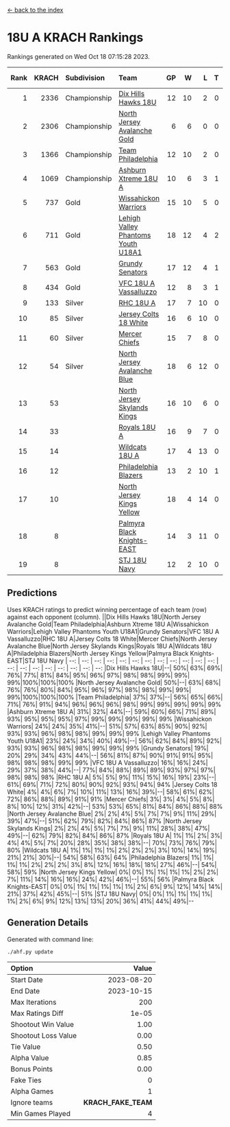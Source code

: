 [<- back to the index](readme.md)
# 18U A KRACH Rankings
Rankings generated on Wed Oct 18 07:15:28 2023.

Rank|KRACH|Subdivision|Team|GP|W|L|T|OTW|OTL|SoS|Exp Wins|Win Diff
---:|---:|:---|:---|---:|---:|---:|---:|---:|---:|---:|---:|---:
1|2336|Championship|[Dix Hills Hawks 18U](https://gamesheetstats.com/seasons/3659/teams/140731/schedule)|12|10|2|0|1|0|540|10.9|0.0
2|2306|Championship|[North Jersey Avalanche Gold](https://gamesheetstats.com/seasons/3659/teams/140737/schedule)|6|6|0|0|0|0|51|6.8|-0.0
3|1366|Championship|[Team Philadelphia](https://gamesheetstats.com/seasons/3659/teams/140745/schedule)|12|10|2|0|0|0|486|10.9|0.0
4|1069|Championship|[Ashburn Xtreme 18U A](https://gamesheetstats.com/seasons/3659/teams/140730/schedule)|10|6|3|1|1|0|675|7.4|0.0
5|737|Gold|[Wissahickon Warriors](https://gamesheetstats.com/seasons/3659/teams/140748/schedule)|15|10|5|0|0|0|628|10.9|0.0
6|711|Gold|[Lehigh Valley Phantoms Youth U18A1](https://gamesheetstats.com/seasons/3659/teams/140734/schedule)|18|12|4|2|0|0|460|13.9|0.0
7|563|Gold|[Grundy Senators](https://gamesheetstats.com/seasons/3659/teams/140732/schedule)|17|12|4|1|0|0|414|13.4|0.0
8|434|Gold|[VFC 18U A Vassalluzzo](https://gamesheetstats.com/seasons/3659/teams/140746/schedule)|12|8|3|1|2|1|315|9.4|0.0
9|133|Silver|[RHC 18U A](https://gamesheetstats.com/seasons/3659/teams/140742/schedule)|17|7|10|0|0|1|599|7.9|0.0
10|85|Silver|[Jersey Colts 18 White](https://gamesheetstats.com/seasons/3659/teams/140733/schedule)|16|6|10|0|0|2|676|6.9|0.0
11|60|Silver|[Mercer Chiefs](https://gamesheetstats.com/seasons/3659/teams/140735/schedule)|15|7|8|0|0|0|314|7.9|0.0
12|54|Silver|[North Jersey Avalanche Blue](https://gamesheetstats.com/seasons/3659/teams/140736/schedule)|18|6|12|0|0|0|550|6.9|0.0
13|53||[North Jersey Skylands Kings](https://gamesheetstats.com/seasons/3659/teams/140739/schedule)|16|10|6|0|0|1|295|10.9|0.0
14|33||[Royals 18U A](https://gamesheetstats.com/seasons/3659/teams/140743/schedule)|16|9|7|0|1|0|134|9.9|0.0
15|14||[Wildcats 18U A](https://gamesheetstats.com/seasons/3659/teams/140747/schedule)|17|4|13|0|0|1|331|4.9|0.0
16|12||[Philadelphia Blazers](https://gamesheetstats.com/seasons/3659/teams/140741/schedule)|13|2|10|1|0|2|265|3.4|0.0
17|10||[North Jersey Kings Yellow](https://gamesheetstats.com/seasons/3659/teams/140738/schedule)|18|4|14|0|1|0|114|4.9|0.0
18|8||[Palmyra Black Knights-EAST](https://gamesheetstats.com/seasons/3659/teams/140740/schedule)|14|3|11|0|2|0|233|3.9|0.0
19|8||[STJ 18U Navy](https://gamesheetstats.com/seasons/3659/teams/140744/schedule)|12|2|10|0|0|0|275|2.9|0.0

## Predictions
Uses KRACH ratings to predict winning percentage of each team (row) against each opponent (column).
||Dix Hills Hawks 18U|North Jersey Avalanche Gold|Team Philadelphia|Ashburn Xtreme 18U A|Wissahickon Warriors|Lehigh Valley Phantoms Youth U18A1|Grundy Senators|VFC 18U A Vassalluzzo|RHC 18U A|Jersey Colts 18 White|Mercer Chiefs|North Jersey Avalanche Blue|North Jersey Skylands Kings|Royals 18U A|Wildcats 18U A|Philadelphia Blazers|North Jersey Kings Yellow|Palmyra Black Knights-EAST|STJ 18U Navy
| --: | --: | --: | --: | --: | --: | --: | --: | --: | --: | --: | --: | --: | --: | --: | --: | --: | --: | --: | --: 
|Dix Hills Hawks 18U|--| 50%| 63%| 69%| 76%| 77%| 81%| 84%| 95%| 96%| 97%| 98%| 98%| 99%| 99%| 99%|100%|100%|100%
|North Jersey Avalanche Gold| 50%|--| 63%| 68%| 76%| 76%| 80%| 84%| 95%| 96%| 97%| 98%| 98%| 99%| 99%| 99%|100%|100%|100%
|Team Philadelphia| 37%| 37%|--| 56%| 65%| 66%| 71%| 76%| 91%| 94%| 96%| 96%| 96%| 98%| 99%| 99%| 99%| 99%| 99%
|Ashburn Xtreme 18U A| 31%| 32%| 44%|--| 59%| 60%| 66%| 71%| 89%| 93%| 95%| 95%| 95%| 97%| 99%| 99%| 99%| 99%| 99%
|Wissahickon Warriors| 24%| 24%| 35%| 41%|--| 51%| 57%| 63%| 85%| 90%| 92%| 93%| 93%| 96%| 98%| 98%| 99%| 99%| 99%
|Lehigh Valley Phantoms Youth U18A1| 23%| 24%| 34%| 40%| 49%|--| 56%| 62%| 84%| 89%| 92%| 93%| 93%| 96%| 98%| 98%| 99%| 99%| 99%
|Grundy Senators| 19%| 20%| 29%| 34%| 43%| 44%|--| 56%| 81%| 87%| 90%| 91%| 91%| 95%| 98%| 98%| 98%| 99%| 99%
|VFC 18U A Vassalluzzo| 16%| 16%| 24%| 29%| 37%| 38%| 44%|--| 77%| 84%| 88%| 89%| 89%| 93%| 97%| 97%| 98%| 98%| 98%
|RHC 18U A|  5%|  5%|  9%| 11%| 15%| 16%| 19%| 23%|--| 61%| 69%| 71%| 72%| 80%| 90%| 92%| 93%| 94%| 94%
|Jersey Colts 18 White|  4%|  4%|  6%|  7%| 10%| 11%| 13%| 16%| 39%|--| 58%| 61%| 62%| 72%| 86%| 88%| 89%| 91%| 91%
|Mercer Chiefs|  3%|  3%|  4%|  5%|  8%|  8%| 10%| 12%| 31%| 42%|--| 53%| 53%| 65%| 81%| 84%| 86%| 88%| 88%
|North Jersey Avalanche Blue|  2%|  2%|  4%|  5%|  7%|  7%|  9%| 11%| 29%| 39%| 47%|--| 51%| 62%| 79%| 82%| 84%| 86%| 87%
|North Jersey Skylands Kings|  2%|  2%|  4%|  5%|  7%|  7%|  9%| 11%| 28%| 38%| 47%| 49%|--| 62%| 79%| 82%| 84%| 86%| 87%
|Royals 18U A|  1%|  1%|  2%|  3%|  4%|  4%|  5%|  7%| 20%| 28%| 35%| 38%| 38%|--| 70%| 73%| 76%| 79%| 80%
|Wildcats 18U A|  1%|  1%|  1%|  1%|  2%|  2%|  2%|  3%| 10%| 14%| 19%| 21%| 21%| 30%|--| 54%| 58%| 63%| 64%
|Philadelphia Blazers|  1%|  1%|  1%|  1%|  2%|  2%|  2%|  3%|  8%| 12%| 16%| 18%| 18%| 27%| 46%|--| 54%| 58%| 59%
|North Jersey Kings Yellow|  0%|  0%|  1%|  1%|  1%|  1%|  2%|  2%|  7%| 11%| 14%| 16%| 16%| 24%| 42%| 46%|--| 55%| 56%
|Palmyra Black Knights-EAST|  0%|  0%|  1%|  1%|  1%|  1%|  1%|  2%|  6%|  9%| 12%| 14%| 14%| 21%| 37%| 42%| 45%|--| 51%
|STJ 18U Navy|  0%|  0%|  1%|  1%|  1%|  1%|  1%|  2%|  6%|  9%| 12%| 13%| 13%| 20%| 36%| 41%| 44%| 49%|--

## Generation Details

Generated with command line:
```
./ahf.py update
```

| Option | Value |
| :----- | ----: |
| Start Date | 2023-08-20 |
| End Date | 2023-10-15 |
| Max Iterations | 200 |
| Max Ratings Diff | 1e-05 |
| Shootout Win Value | 1.00 |
| Shootout Loss Value | 0.00 |
| Tie Value | 0.50 |
| Alpha Value | 0.85 |
| Bonus Points | 0.00 |
| Fake Ties | 0 |
| Alpha Games | 1 |
| Ignore teams | __KRACH_FAKE_TEAM__ |
| Min Games Played | 4 |

